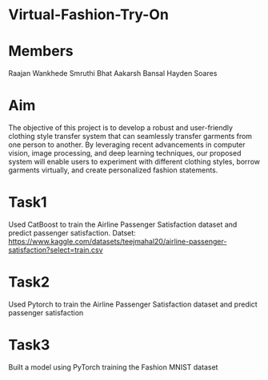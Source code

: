 # Virtual-Fashion-Try-On

# Members

Raajan Wankhede
Smruthi Bhat
Aakarsh Bansal
Hayden Soares

# Aim

The objective of this project is to develop a robust and user-friendly clothing style transfer system that can seamlessly transfer garments from one person to another. By leveraging recent advancements in computer vision, image processing, and deep learning techniques, our proposed system will enable users to experiment with different clothing styles, borrow garments virtually, and create personalized fashion statements.

# Task1
Used CatBoost to train the Airline Passenger Satisfaction dataset and predict passenger satisfaction. 
Datset: https://www.kaggle.com/datasets/teejmahal20/airline-passenger-satisfaction?select=train.csv

# Task2
Used Pytorch to train the Airline Passenger Satisfaction dataset and predict passenger satisfaction

# Task3
Built a model using PyTorch training the Fashion MNIST dataset
